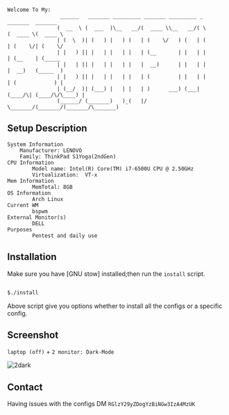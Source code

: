 ```

Welcome To My:
                 ______   _______ _________ _______ _________ _        _______  _______
                (  __  \ (  ___  )\__   __/(  ____ \\__   __/( \      (  ____ \(  ____ \
                | (  \  )| (   ) |   ) (   | (    \/   ) (   | (      | (    \/| (    \/
                | |   ) || |   | |   | |   | (__       | |   | |      | (__    | (_____
                | |   | || |   | |   | |   |  __)      | |   | |      |  __)   (_____  )
                | |   ) || |   | |   | |   | (         | |   | |      | (            ) |
                | (__/  )| (___) |   | |   | )      ___) (___| (____/\| (____/\/\____) |
                (______/ (_______)   )_(   |/       \_______/(_______/(_______/\_______)

```


Setup Description
-----------------
```
System Information
	Manufacturer: LENOVO
	Family: ThinkPad S1Yoga(2ndGen)
CPU Information
        Model name: Intel(R) Core(TM) i7-6500U CPU @ 2.50GHz
        Virtualization:  VT-x
Mem Information
        MemTotal: 8GB
OS Information
        Arch Linux
Current WM
        bspwm
External Monitor(s)
        DELL
Purposes
        Pentest and daily use
```

Installation
------------

Make sure you have [GNU stow] installed;then run the `install` script.

```bash

$./install

```

Above script give you options whether to install all the configs or a
specific config.

Screenshot
----------

`laptop (off)` + `2 monitor: Dark-Mode`

![2dark](https://i.imgur.com/0KeEiZK.png)

Contact
-------

Having issues with the configs DM `RGlzY29yZDogYzBiNGw3IzA4MzUK`
